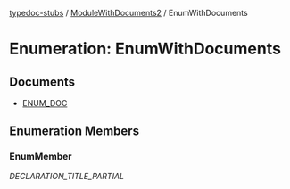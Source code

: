 [typedoc-stubs](../../README.md) / [ModuleWithDocuments2](../README.md) / EnumWithDocuments

# Enumeration: EnumWithDocuments

## Documents

- [ENUM\_DOC](documents/ENUM_DOC.md)

## Enumeration Members

### EnumMember

_DECLARATION_TITLE_PARTIAL_

